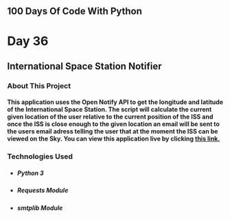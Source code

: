 ## 100 Days Of Code With Python

# Day 36

## International Space Station Notifier

### About This Project

#### This application uses the Open Notify API to get the longitude and latitude of the International Space Station. The script will calculate the current given location of the user relative to the current position of the ISS and once the ISS is close enough to the given location an email will be sent to the users email adress telling the user that at the moment the ISS can be viewed on the Sky. You can view this application live by clicking [this link.](https://repl.it/@ArisRoutsis/ISS-Notifier#main.py)

### Technologies Used

- ##### Python 3
- ##### Requests Module
- ##### smtplib Module
